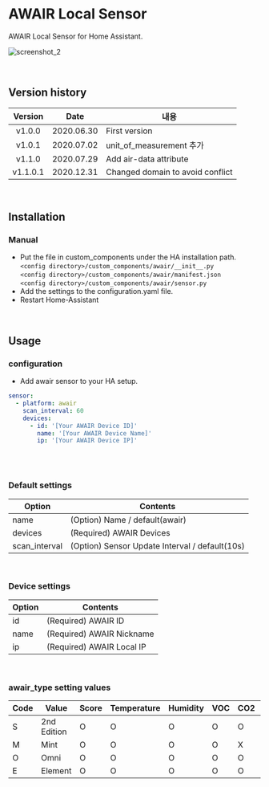 # AWAIR Local Sensor

AWAIR Local Sensor for Home Assistant.<br>

![screenshot_2](https://github.com/miumida/awair2mqtt/blob/master/image/awair2mqtt_sensor.png?raw=true)<br>

<br>

## Version history
| Version | Date        | 내용              |
| :-----: | :---------: | ----------------------- |
| v1.0.0  | 2020.06.30  | First version  |
| v1.0.1  | 2020.07.02  | unit_of_measurement 추가 |
| v1.1.0  | 2020.07.29  | Add air-data attribute |
| v1.1.0.1 | 2020.12.31 | Changed domain to avoid conflict |

<br>

## Installation
### Manual
- Put the file in custom_components under the HA installation path.<br>
  `<config directory>/custom_components/awair/__init__.py`<br>
  `<config directory>/custom_components/awair/manifest.json`<br>
  `<config directory>/custom_components/awair/sensor.py`<br>
- Add the settings to the configuration.yaml file.<br>
- Restart Home-Assistant<br>

<br>

## Usage
### configuration
- Add awair sensor to your HA setup.<br>
```yaml
sensor:
  - platform: awair
    scan_interval: 60
    devices:
      - id: '[Your AWAIR Device ID]'
        name: '[Your AWAIR Device Name]'
        ip: '[Your AWAIR Device IP]'
```
<br><br>
### Default settings

|Option|Contents|
|--|--|
|name| (Option) Name / default(awair)|
|devices| (Required) AWAIR Devices |
|scan_interval| (Option) Sensor Update Interval / default(10s) |

<br>

### Device settings

|Option|Contents|
|--|--|
|id| (Required) AWAIR ID |
|name| (Required) AWAIR Nickname |
|ip| (Required) AWAIR Local IP |

<br>

### awair_type setting values

|Code|Value|Score|Temperature|Humidity|VOC|CO2|PM2.5|Light|Noise|
|--|--|--|--|--|--|--|--|--|--|
|S| 2nd Edition |O|O|O|O|O|O|X|X|
|M| Mint |O|O|O|O|X|O|O|O|
|O| Omni |O|O|O|O|O|O|O|O|
|E| Element |O|O|O|O|O|O|X|X|

<br>
